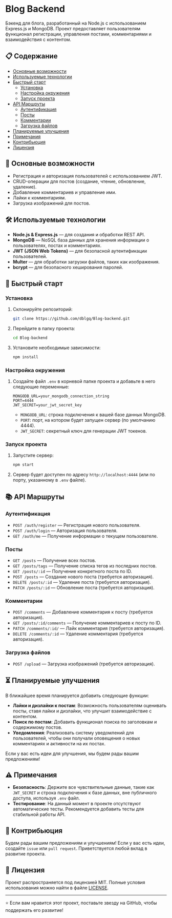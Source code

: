 # Blog Backend

Бэкенд для блога, разработанный на Node.js с использованием Express.js и MongoDB. Проект предоставляет пользователям функционал регистрации, управления постами, комментариями и взаимодействия с контентом.

## 📋 Содержание

- [Основные возможности](#📌-основные-возможности)
- [Используемые технологии](#️-используемые-технологии)
- [Быстрый старт](#-быстрый-старт)
  - [Установка](#установка)
  - [Настройка окружения](#настройка-окружения)
  - [Запуск проекта](#запуск-проекта)
- [API Маршруты](#api-маршруты)
  - [Аутентификация](#аутентификация)
  - [Посты](#посты)
  - [Комментарии](#комментарии)
  - [Загрузка файлов](#загрузка-файлов)
- [Планируемые улучшения](#⏳-планируемые-улучшения)
- [Примечания](#⚠️-примечания)
- [Контрибьюция](#🤝-контрибьюция)
- [Лицензия](#📄-лицензия)

## 📌 Основные возможности

- Регистрация и авторизация пользователей с использованием JWT.
- CRUD-операции для постов (создание, чтение, обновление, удаление).
- Добавление комментариев и управление ими.
- Лайки к комментариям.
- Загрузка изображений для постов.

## 🛠️ Используемые технологии

- **Node.js & Express.js** — для создания и обработки REST API.
- **MongoDB** — NoSQL база данных для хранения информации о пользователях, постах и комментариях.
- **JWT (JSON Web Tokens)** — для безопасной аутентификации пользователей.
- **Multer** — для обработки загрузки файлов, таких как изображения.
- **bcrypt** — для безопасного хеширования паролей.

## 🚀 Быстрый старт

### Установка

1. Склонируйте репозиторий:

   ```bash
   git clone https://github.com/dblgq/Blog-backend.git
   ```

2. Перейдите в папку проекта:

   ```bash
   cd Blog-backend
   ```

3. Установите необходимые зависимости:

   ```bash
   npm install
   ```

### Настройка окружения

1. Создайте файл `.env` в корневой папке проекта и добавьте в него следующие переменные:

   ```env
   MONGODB_URL=your_mongodb_connection_string
   PORT=4444
   JWT_SECRET=your_jwt_secret_key
   ```

   - `MONGODB_URL`: строка подключения к вашей базе данных MongoDB.
   - `PORT`: порт, на котором будет запущен сервер (по умолчанию 4444).
   - `JWT_SECRET`: секретный ключ для генерации JWT токенов.

### Запуск проекта

1. Запустите сервер:

   ```bash
   npm start
   ```

2. Сервер будет доступен по адресу `http://localhost:4444` (или по порту, указанному в `.env` файле).

## 📚 API Маршруты

### Аутентификация

- `POST /auth/register` — Регистрация нового пользователя.
- `POST /auth/login` — Авторизация пользователя.
- `GET /auth/me` — Получение информации о текущем пользователе.

### Посты

- `GET /posts` — Получение всех постов.
- `GET /posts/tags` — Получение списка тегов из последних постов.
- `GET /posts/:id` — Получение конкретного поста по ID.
- `POST /posts` — Создание нового поста (требуется авторизация).
- `DELETE /posts/:id` — Удаление поста (требуется авторизация).
- `PATCH /posts/:id` — Обновление поста (требуется авторизация).

### Комментарии

- `POST /comments` — Добавление комментария к посту (требуется авторизация).
- `GET /posts/:id/comments` — Получение комментариев к посту по ID.
- `PATCH /comments/:id/` — Лайк комментария (требуется авторизация).
- `DELETE /comments/:id` — Удаление комментария (требуется авторизация).

### Загрузка файлов

- `POST /upload` — Загрузка изображений (требуется авторизация).

## ⏳ Планируемые улучшения

В ближайшее время планируется добавить следующие функции:

- **Лайки и дизлайки к постам**: Возможность пользователям оценивать посты, ставя лайки и дизлайки, что улучшит взаимодействие с контентом.
- **Поиск по постам**: Добавить функционал поиска по заголовкам и содержимому постов.
- **Уведомления**: Реализовать систему уведомлений для пользователей, чтобы они получали оповещения о новых комментариях и активности на их постах.

Если у вас есть идеи для улучшения, мы будем рады вашим предложениям!

## ⚠️ Примечания

- **Безопасность**: Держите все чувствительные данные, такие как `JWT_SECRET` и строка подключения к базе данных, вне публичного доступа, используя `.env` файл.
- **Тестирование**: На данный момент в проекте отсутствуют автоматические тесты. Рекомендуется добавить тесты для стабильной работы API.

## 🤝 Контрибьюция

Будем рады вашим предложениям и улучшениям! Если у вас есть идеи, создайте `issue` или `pull request`. Приветствуется любой вклад в развитие проекта.

## 📄 Лицензия

Проект распространяется под лицензией MIT. Полные условия использования можно найти в файле [LICENSE](./LICENSE).

---

⭐️ Если вам нравится этот проект, поставьте звезду на GitHub, чтобы поддержать его развитие!

